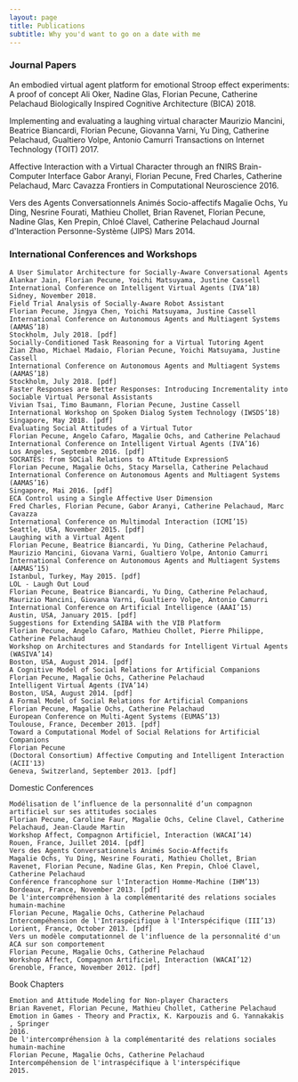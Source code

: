 ```yaml
---
layout: page
title: Publications
subtitle: Why you'd want to go on a date with me
---
```


### Journal Papers

An embodied virtual agent platform for emotional Stroop effect experiments: A proof of concept
    Ali Oker, Nadine Glas, Florian Pecune, Catherine Pelachaud
    Biologically Inspired Cognitive Architecture (BICA)
    2018.
    
Implementing and evaluating a laughing virtual character
Maurizio Mancini, Beatrice Biancardi, Florian Pecune, Giovanna Varni, Yu Ding, Catherine Pelachaud, Gualtiero Volpe, Antonio Camurri
    Transactions on Internet Technology (TOIT)
    2017.
    
Affective Interaction with a Virtual Character through an fNIRS Brain-Computer Interface
    Gabor Aranyi, Florian Pecune, Fred Charles, Catherine Pelachaud, Marc Cavazza
    Frontiers in Computational Neuroscience
    2016.
    
Vers des Agents Conversationnels Animés Socio-affectifs
    Magalie Ochs, Yu Ding, Nesrine Fourati, Mathieu Chollet, Brian Ravenet, Florian Pecune, Nadine Glas, Ken Prepin, Chloé Clavel, Catherine Pelachaud
    Journal d'Interaction Personne-Système (JIPS)
    Mars 2014.

### International Conferences and Workshops

    A User Simulator Architecture for Socially-Aware Conversational Agents
    Alankar Jain, Florian Pecune, Yoichi Matsuyama, Justine Cassell
    International Conference on Intelligent Virtual Agents (IVA’18)
    Sidney, November 2018.
    Field Trial Analysis of Socially-Aware Robot Assistant
    Florian Pecune, Jingya Chen, Yoichi Matsuyama, Justine Cassell
    International Conference on Autonomous Agents and Multiagent Systems (AAMAS’18)
    Stockholm, July 2018. [pdf]
    Socially-Conditioned Task Reasoning for a Virtual Tutoring Agent
    Zian Zhao, Michael Madaio, Florian Pecune, Yoichi Matsuyama, Justine Cassell
    International Conference on Autonomous Agents and Multiagent Systems (AAMAS’18)
    Stockholm, July 2018. [pdf]
    Faster Responses are Better Responses: Introducing Incrementality into Sociable Virtual Personal Assistants
    Vivian Tsai, Timo Baumann, Florian Pecune, Justine Cassell
    International Workshop on Spoken Dialog System Technology (IWSDS’18)
    Singapore, May 2018. [pdf]
    Evaluating Social Attitudes of a Virtual Tutor
    Florian Pecune, Angelo Cafaro, Magalie Ochs, and Catherine Pelachaud
    International Conference on Intelligent Virtual Agents (IVA’16)
    Los Angeles, Septembre 2016. [pdf]
    SOCRATES: from SOCial Relations to ATtitude ExpressionS
    Florian Pecune, Magalie Ochs, Stacy Marsella, Catherine Pelachaud
    International Conference on Autonomous Agents and Multiagent Systems (AAMAS’16)
    Singapore, Mai 2016. [pdf]
    ECA Control using a Single Affective User Dimension
    Fred Charles, Florian Pecune, Gabor Aranyi, Catherine Pelachaud, Marc Cavazza
    International Conference on Multimodal Interaction (ICMI’15)
    Seattle, USA, November 2015. [pdf]
    Laughing with a Virtual Agent
    Florian Pecune, Beatrice Biancardi, Yu Ding, Catherine Pelachaud, Maurizio Mancini, Giovana Varni, Gualtiero Volpe, Antonio Camurri
    International Conference on Autonomous Agents and Multiagent Systems (AAMAS’15)
    Istanbul, Turkey, May 2015. [pdf]
    LOL - Laugh Out Loud
    Florian Pecune, Beatrice Biancardi, Yu Ding, Catherine Pelachaud, Maurizio Mancini, Giovana Varni, Gualtiero Volpe, Antonio Camurri
    International Conference on Artificial Intelligence (AAAI’15)
    Austin, USA, January 2015. [pdf]
    Suggestions for Extending SAIBA with the VIB Platform
    Florian Pecune, Angelo Cafaro, Mathieu Chollet, Pierre Philippe, Catherine Pelachaud
    Workshop on Architectures and Standards for Intelligent Virtual Agents (WASIVA’14)
    Boston, USA, August 2014. [pdf]
    A Cognitive Model of Social Relations for Artificial Companions
    Florian Pecune, Magalie Ochs, Catherine Pelachaud
    Intelligent Virtual Agents (IVA’14)
    Boston, USA, August 2014. [pdf]
    A Formal Model of Social Relations for Artificial Companions
    Florian Pecune, Magalie Ochs, Catherine Pelachaud
    European Conference on Multi-Agent Systems (EUMAS’13)
    Toulouse, France, December 2013. [pdf]
    Toward a Computational Model of Social Relations for Artificial Companions
    Florian Pecune
    (Doctoral Consortium) Affective Computing and Intelligent Interaction (ACII'13)
    Geneva, Switzerland, September 2013. [pdf]

Domestic Conferences

    Modélisation de l’influence de la personnalité d’un compagnon artificiel sur ses attitudes sociales
    Florian Pecune, Caroline Faur, Magalie Ochs, Celine Clavel, Catherine Pelachaud, Jean-Claude Martin
    Workshop Affect, Compagnon Artificiel, Interaction (WACAI’14)
    Rouen, France, Juillet 2014. [pdf]
    Vers des Agents Conversationnels Animés Socio-Affectifs
    Magalie Ochs, Yu Ding, Nesrine Fourati, Mathieu Chollet, Brian Ravenet, Florian Pecune, Nadine Glas, Ken Prepin, Chloé Clavel, Catherine Pelachaud
    Conférence francophone sur l'Interaction Homme-Machine (IHM’13)
    Bordeaux, France, November 2013. [pdf]
    De l'intercompréhension à la complémentarité des relations sociales humain-machine
    Florian Pecune, Magalie Ochs, Catherine Pelachaud
    Intercompéhension de l'Intraspécifique à l'Interspécifique (III’13)
    Lorient, France, October 2013. [pdf]
    Vers un modèle computationnel de l'influence de la personnalité d'un ACA sur son comportement
    Florian Pecune, Magalie Ochs, Catherine Pelachaud
    Workshop Affect, Compagnon Artificiel, Interaction (WACAI’12)
    Grenoble, France, November 2012. [pdf]

Book Chapters

    Emotion and Attitude Modeling for Non-player Characters
    Brian Ravenet, Florian Pecune, Mathieu Chollet, Catherine Pelachaud
    Emotion in Games - Theory and Practix, K. Karpouzis and G. Yannakakis , Springer
    2016.
    De l'intercompréhension à la complémentarité des relations sociales humain-machine
    Florian Pecune, Magalie Ochs, Catherine Pelachaud
    Intercompéhension de l'intraspécifique à l'interspécifique
    2015. 
